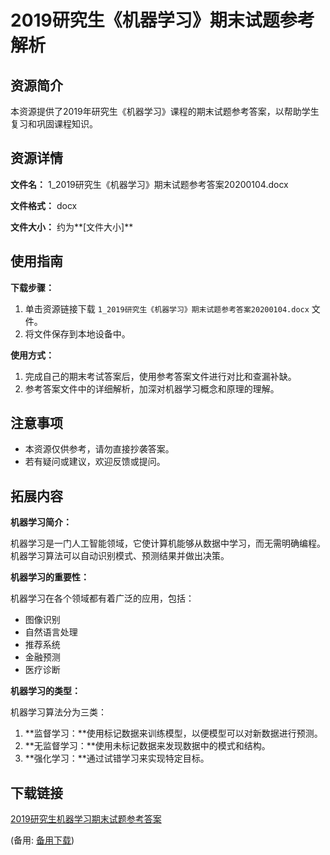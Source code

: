 # 2019研究生《机器学习》期末试题参考解析

## 资源简介

本资源提供了2019年研究生《机器学习》课程的期末试题参考答案，以帮助学生复习和巩固课程知识。

## 资源详情

**文件名：** 1_2019研究生《机器学习》期末试题参考答案20200104.docx

**文件格式：** docx

**文件大小：** 约为**[文件大小]**

## 使用指南

**下载步骤：**

1. 单击资源链接下载 `1_2019研究生《机器学习》期末试题参考答案20200104.docx` 文件。
2. 将文件保存到本地设备中。

**使用方式：**

1. 完成自己的期末考试答案后，使用参考答案文件进行对比和查漏补缺。
2. 参考答案文件中的详细解析，加深对机器学习概念和原理的理解。

## 注意事项

- 本资源仅供参考，请勿直接抄袭答案。
- 若有疑问或建议，欢迎反馈或提问。

## 拓展内容

**机器学习简介：**

机器学习是一门人工智能领域，它使计算机能够从数据中学习，而无需明确编程。机器学习算法可以自动识别模式、预测结果并做出决策。

**机器学习的重要性：**

机器学习在各个领域都有着广泛的应用，包括：

- 图像识别
- 自然语言处理
- 推荐系统
- 金融预测
- 医疗诊断

**机器学习的类型：**

机器学习算法分为三类：

1. **监督学习：**使用标记数据来训练模型，以便模型可以对新数据进行预测。
2. **无监督学习：**使用未标记数据来发现数据中的模式和结构。
3. **强化学习：**通过试错学习来实现特定目标。

## 下载链接
[2019研究生机器学习期末试题参考答案](https://pan.quark.cn/s/7e86c2d5afea) 

(备用: [备用下载](https://pan.baidu.com/s/1ZrW7w6pa4owpgzJN0zqAbw?pwd=1234))
